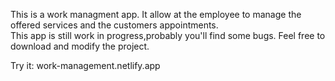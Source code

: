 This is a work managment app. 
It allow at the employee to manage the offered services and the customers appointments.  
This app is still work in progress,probably you'll find some bugs. 
Feel free to download and modify the project.

Try it: work-management.netlify.app
